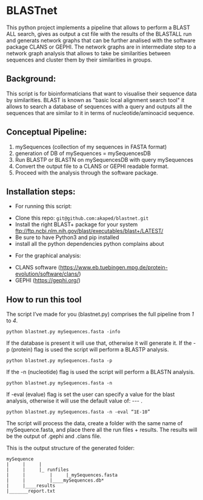 # BLASTnet
This python project implements a pipeline that allows to perform a BLAST ALL search, gives as output a cst file with the results of the BLASTALL run and generats network graphs that can be further analised with the software package CLANS or GEPHI. 
The network graphs are in intermediate step to a network graph analysis that allows to take be similarities between sequences and cluster them by their similarities in groups. 


## Background: 
This script is for bioinformaticians that want to visualise their sequence data by similarities.
BLAST is known as "basic local alignment search tool" it allows to search a database of sequences with a query and outputs all the sequences that are similar to it in terms of nucleotide/aminoacid sequence.


## Conceptual Pipeline:
1. mySequences (collection of my sequences in FASTA format)
2. generation of DB of mySequences = mySequencesDB
3. Run BLASTP or BLASTN on mySequencesDB with query mySequences 
4. Convert the output file to a CLANS or GEPHI readable format.
5. Proceed with the analysis through the software package. 


## Installation steps:
- For running this script: 
* Clone this repo: `git@github.com:akaped/blastnet.git`
* Install the right BLAST+ package for your system
  ftp://ftp.ncbi.nlm.nih.gov/blast/executables/blast+/LATEST/
* Be sure to have Python3 and pip installed
* install all the python dependencies python complains about
- For the graphical analysis:
* CLANS software (https://www.eb.tuebingen.mpg.de/protein-evolution/software/clans/)
* GEPHI (https://gephi.org/) 

## How to run this tool
The script I’ve made for you (blastnet.py) comprises the full pipeline from *1* to *4*. 

	
`python blastnet.py mySequences.fasta -info`

If the database is present it will use that, otherwise it will generate it. 
If the -p (protein) flag is used the script will perform a BLASTP analysis.

	
`python blastnet.py mySequences.fasta -p`

If the -n (nucleotide) flag is used the script will perform a BLASTN analysis.

`python blastnet.py mySequences.fasta -n`

If -eval (evalue) flag is set the user can specify a value for the blast analysis, otherwise it will use the default value of: --- . 

`python blastnet.py mySequences.fasta -n -eval “1E-10”` 


The script will process the data, create a folder with the same name of mySequence.fasta, and place there all the run files + results. The results will be the output of  .gephi and .clans file. 

This is the output structure of the generated folder:
```
mySequence 
|     |     | 
|     |     |_ runfiles
|     |         |     |_mySequences.fasta 
|     |         |____mySequences.db*
|     |____results
|_______report.txt
```

